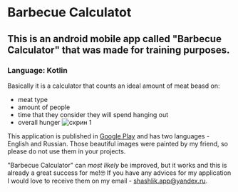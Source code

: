 # Barbecue Calculatot
## This is an android mobile app called "Barbecue Calculator" that was made for training purposes.
### Language: Kotlin

Basically it is a calculator that counts an ideal amount of meat beasd on:
- meat type
- amount of people
- time that they consider they will spend hanging out
- overall hunger
![скрин 1](https://user-images.githubusercontent.com/123940022/215803527-40ac03a5-33fd-446b-bde5-91612f3607e6.jpg)

This application is published in [Google Play](https://play.google.com/store/apps/details?id=com.my.shashlik) and has two languages - English and Russian. Those beautiful images were painted by my friend, so please do not use them in your projects.

"Barbecue Calculator" can *most likely* be improved, but it works and this is already a great success for me!:nerd_face: If you have any advices for my application I would love to receive them on my email - shashlik.app@yandex.ru.
